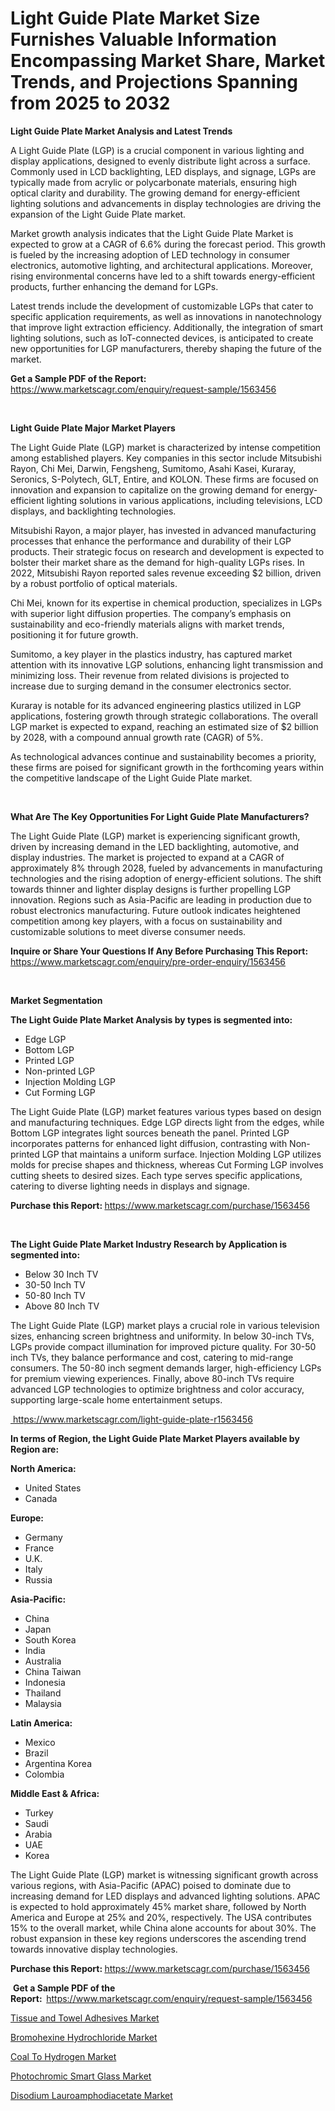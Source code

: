 <p><h1>Light Guide Plate Market Size Furnishes Valuable Information Encompassing Market Share, Market Trends, and Projections Spanning from 2025 to 2032</h1></p><p><strong>Light Guide Plate Market Analysis and Latest Trends</strong></p>
<p><p>A Light Guide Plate (LGP) is a crucial component in various lighting and display applications, designed to evenly distribute light across a surface. Commonly used in LCD backlighting, LED displays, and signage, LGPs are typically made from acrylic or polycarbonate materials, ensuring high optical clarity and durability. The growing demand for energy-efficient lighting solutions and advancements in display technologies are driving the expansion of the Light Guide Plate market.</p><p>Market growth analysis indicates that the Light Guide Plate Market is expected to grow at a CAGR of 6.6% during the forecast period. This growth is fueled by the increasing adoption of LED technology in consumer electronics, automotive lighting, and architectural applications. Moreover, rising environmental concerns have led to a shift towards energy-efficient products, further enhancing the demand for LGPs. </p><p>Latest trends include the development of customizable LGPs that cater to specific application requirements, as well as innovations in nanotechnology that improve light extraction efficiency. Additionally, the integration of smart lighting solutions, such as IoT-connected devices, is anticipated to create new opportunities for LGP manufacturers, thereby shaping the future of the market.</p></p>
<p><strong>Get a Sample PDF of the Report:&nbsp;</strong> <a href="https://www.marketscagr.com/enquiry/request-sample/1563456?utm_campaign=2008&utm_medium=2&utm_source=Github&utm_content=ia&utm_term=30012025&utm_id=light-guide-plate">https://www.marketscagr.com/enquiry/request-sample/1563456</a></p>
<p>&nbsp;</p>
<p><strong>Light Guide Plate Major Market Players</strong></p>
<p><p>The Light Guide Plate (LGP) market is characterized by intense competition among established players. Key companies in this sector include Mitsubishi Rayon, Chi Mei, Darwin, Fengsheng, Sumitomo, Asahi Kasei, Kuraray, Seronics, S-Polytech, GLT, Entire, and KOLON. These firms are focused on innovation and expansion to capitalize on the growing demand for energy-efficient lighting solutions in various applications, including televisions, LCD displays, and backlighting technologies.</p><p>Mitsubishi Rayon, a major player, has invested in advanced manufacturing processes that enhance the performance and durability of their LGP products. Their strategic focus on research and development is expected to bolster their market share as the demand for high-quality LGPs rises. In 2022, Mitsubishi Rayon reported sales revenue exceeding $2 billion, driven by a robust portfolio of optical materials.</p><p>Chi Mei, known for its expertise in chemical production, specializes in LGPs with superior light diffusion properties. The company’s emphasis on sustainability and eco-friendly materials aligns with market trends, positioning it for future growth.</p><p>Sumitomo, a key player in the plastics industry, has captured market attention with its innovative LGP solutions, enhancing light transmission and minimizing loss. Their revenue from related divisions is projected to increase due to surging demand in the consumer electronics sector.</p><p>Kuraray is notable for its advanced engineering plastics utilized in LGP applications, fostering growth through strategic collaborations. The overall LGP market is expected to expand, reaching an estimated size of $2 billion by 2028, with a compound annual growth rate (CAGR) of 5%. </p><p>As technological advances continue and sustainability becomes a priority, these firms are poised for significant growth in the forthcoming years within the competitive landscape of the Light Guide Plate market.</p></p>
<p>&nbsp;</p>
<p><strong>What Are The Key Opportunities For Light Guide Plate Manufacturers?</strong></p>
<p><p>The Light Guide Plate (LGP) market is experiencing significant growth, driven by increasing demand in the LED backlighting, automotive, and display industries. The market is projected to expand at a CAGR of approximately 8% through 2028, fueled by advancements in manufacturing technologies and the rising adoption of energy-efficient solutions. The shift towards thinner and lighter display designs is further propelling LGP innovation. Regions such as Asia-Pacific are leading in production due to robust electronics manufacturing. Future outlook indicates heightened competition among key players, with a focus on sustainability and customizable solutions to meet diverse consumer needs.</p></p>
<p><strong>Inquire or Share Your Questions If Any Before Purchasing This Report:</strong> <a href="https://www.marketscagr.com/enquiry/pre-order-enquiry/1563456?utm_campaign=2008&utm_medium=2&utm_source=Github&utm_content=ia&utm_term=30012025&utm_id=light-guide-plate">https://www.marketscagr.com/enquiry/pre-order-enquiry/1563456</a></p>
<p>&nbsp;</p>
<p><strong>Market Segmentation</strong></p>
<p><strong>The Light Guide Plate Market Analysis by types is segmented into:</strong></p>
<p><ul><li>Edge LGP</li><li>Bottom LGP</li><li>Printed LGP</li><li>Non-printed LGP</li><li>Injection Molding LGP</li><li>Cut Forming LGP</li></ul></p>
<p><p>The Light Guide Plate (LGP) market features various types based on design and manufacturing techniques. Edge LGP directs light from the edges, while Bottom LGP integrates light sources beneath the panel. Printed LGP incorporates patterns for enhanced light diffusion, contrasting with Non-printed LGP that maintains a uniform surface. Injection Molding LGP utilizes molds for precise shapes and thickness, whereas Cut Forming LGP involves cutting sheets to desired sizes. Each type serves specific applications, catering to diverse lighting needs in displays and signage.</p></p>
<p><strong>Purchase this Report:&nbsp;</strong><a href="https://www.marketscagr.com/purchase/1563456?utm_campaign=2008&utm_medium=2&utm_source=Github&utm_content=ia&utm_term=30012025&utm_id=light-guide-plate">https://www.marketscagr.com/purchase/1563456</a></p>
<p>&nbsp;</p>
<p><strong>The Light Guide Plate Market Industry Research by Application is segmented into:</strong></p>
<p><ul><li>Below 30 Inch TV</li><li>30-50 Inch TV</li><li>50-80 Inch TV</li><li>Above 80 Inch TV</li></ul></p>
<p><p>The Light Guide Plate (LGP) market plays a crucial role in various television sizes, enhancing screen brightness and uniformity. In below 30-inch TVs, LGPs provide compact illumination for improved picture quality. For 30-50 inch TVs, they balance performance and cost, catering to mid-range consumers. The 50-80 inch segment demands larger, high-efficiency LGPs for premium viewing experiences. Finally, above 80-inch TVs require advanced LGP technologies to optimize brightness and color accuracy, supporting large-scale home entertainment setups.</p></p>
<p><a href="https://www.marketscagr.com/light-guide-plate-r1563456?utm_campaign=2008&utm_medium=2&utm_source=Github&utm_content=ia&utm_term=30012025&utm_id=light-guide-plate">&nbsp;https://www.marketscagr.com/light-guide-plate-r1563456</a></p>
<p><strong>In terms of Region, the Light Guide Plate Market Players available by Region are:</strong></p>
<p>
    <p> <strong> North America: </strong>
        <ul>
            <li>United States</li>
            <li>Canada</li>
        </ul>
        </p> 
    <p> <strong> Europe: </strong>
        <ul>
            <li>Germany</li>
            <li>France</li>
            <li>U.K.</li>
            <li>Italy</li>
            <li>Russia</li>
        </ul>
        </p> 
    <p> <strong> Asia-Pacific: </strong>
        <ul>
            <li>China</li>
            <li>Japan</li>
            <li>South Korea</li>
            <li>India</li>
            <li>Australia</li>
            <li>China Taiwan</li>
            <li>Indonesia</li>
            <li>Thailand</li>
            <li>Malaysia</li>
        </ul>
        </p> 
    <p> <strong> Latin America: </strong>
        <ul>
            <li>Mexico</li>
            <li>Brazil</li>
            <li>Argentina Korea</li>
            <li>Colombia</li>
        </ul>
        </p> 
    <p> <strong> Middle East & Africa: </strong>
        <ul>
            <li>Turkey</li>
            <li>Saudi</li>
            <li>Arabia</li>
            <li>UAE</li>
            <li>Korea</li>
        </ul>
    </p>
    </p>
<p><p>The Light Guide Plate (LGP) market is witnessing significant growth across various regions, with Asia-Pacific (APAC) poised to dominate due to increasing demand for LED displays and advanced lighting solutions. APAC is expected to hold approximately 45% market share, followed by North America and Europe at 25% and 20%, respectively. The USA contributes 15% to the overall market, while China alone accounts for about 30%. The robust expansion in these key regions underscores the ascending trend towards innovative display technologies.</p></p>
<p><strong>Purchase this Report: </strong><a href="https://www.marketscagr.com/purchase/1563456?utm_campaign=2008&utm_medium=2&utm_source=Github&utm_content=ia&utm_term=30012025&utm_id=light-guide-plate">https://www.marketscagr.com/purchase/1563456</a></p>
<p>&nbsp;<strong>Get a Sample PDF of the Report:&nbsp;&nbsp;</strong><a href="https://www.marketscagr.com/enquiry/request-sample/1563456?utm_campaign=2008&utm_medium=2&utm_source=Github&utm_content=ia&utm_term=30012025&utm_id=light-guide-plate">https://www.marketscagr.com/enquiry/request-sample/1563456</a></p>
<p><strong></strong></p>
<p><p><a href="https://github.com/nicoletavirag/Market-Research-Report-List-5/blob/main/tissue-and-towel-adhesives-market.md?utm_campaign=2008&utm_medium=2&utm_source=Github&utm_content=ia&utm_term=30012025&utm_id=light-guide-plate">Tissue and Towel Adhesives Market</a></p><p><a href="https://github.com/xalatieusope/Market-Research-Report-List-1/blob/main/bromohexine-hydrochloride-market.md?utm_campaign=2008&utm_medium=2&utm_source=Github&utm_content=ia&utm_term=30012025&utm_id=light-guide-plate">Bromohexine Hydrochloride Market</a></p><p><a href="https://github.com/mezokathleen834/Market-Research-Report-List-1/blob/main/coal-to-hydrogen-market.md?utm_campaign=2008&utm_medium=2&utm_source=Github&utm_content=ia&utm_term=30012025&utm_id=light-guide-plate">Coal To Hydrogen Market</a></p><p><a href="https://github.com/shirleenfraker87/Market-Research-Report-List-1/blob/main/photochromic-smart-glass-market.md?utm_campaign=2008&utm_medium=2&utm_source=Github&utm_content=ia&utm_term=30012025&utm_id=light-guide-plate">Photochromic Smart Glass Market</a></p><p><a href="https://github.com/xtysizov/Market-Research-Report-List-1/blob/main/disodium-lauroamphodiacetate-market.md?utm_campaign=2008&utm_medium=2&utm_source=Github&utm_content=ia&utm_term=30012025&utm_id=light-guide-plate">Disodium Lauroamphodiacetate Market</a></p></p>